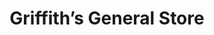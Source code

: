 ---
title: "Griffith’s General Store"
url: /green-mountain/griffiths-general-store/
shop: Dorfladen
---